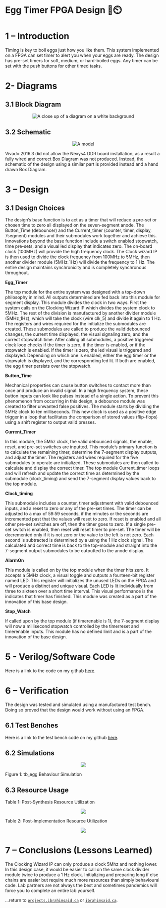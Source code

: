 # Egg Timer FPGA Design 🥚⏲️

# 1 – Introduction

Timing is key to boil eggs just how you like them. This system implemented on a FPGA can set timer to alert you when your eggs are ready. The design has pre-set timers for soft, medium, or hard-boiled eggs. Any timer can be set with the push buttons for other timed tasks. 

# 2- Diagrams

## 3.1 Block Diagram

<p align="center">
  <img src="/img/Aspose.Words.1c4cf630-966d-45c8-9b54-80969388cd1f.001.jpeg" alt="A close up of a diagram on a white background"/>
</p>

## 3.2 Schematic

<p align="center">
  <img src="/img/Aspose.Words.1c4cf630-966d-45c8-9b54-80969388cd1f.002.png" alt="A model"/>
</p>


Vivado 2016.3 did not allow the Nexys4 DDR board installation, as a result a fully wired and correct Box Diagram was not produced. Instead, the schematic of the design using a similar part is provided instead and a hand drawn Box Diagram.

# 3 – Design

## 3.1 Design Choices

The design’s base function is to act as a timer that will reduce a pre-set or chosen time to zero all displayed on the seven-segment anode. The Button\_Time (debouncer) and the Current\_timer (counter, timer, display, 7segment) modules and their submodules work together and achieve this. Innovations beyond the base function include a switch enabled stopwatch, time pre-sets, and a visual led display that indicates zero.  The on-board clock (100MHz) will provide the high frequency clock. The Clock wizard IP is then used to divide the clock frequency from 100MHz to 5MHz, then another divider module (5MHz\_1Hz) will divide the frequency to 1 Hz. The entire design maintains synchronicity and is completely synchronous throughout.

**Egg\_Timer**

The top module for the entire system was designed with a top-down philosophy in mind. All outputs determined are fed back into this module for segment display. This module divides the clock in two ways. First the system calls on the Clocking Wizard IP which divides the system clock to 5MHz. The rest of the division is manufactured by another divider module (5MHz\_1Hz), which will take the clock (wire clk\_5) and divide it again to 1 Hz. The registers and wires required for the initialize the submodules are created. These submodules are called to produce the valid debounced changes, the current time displayed, the visual signaling zero, and the correct stopwatch time. After calling all submodules, a positive triggered clock loop checks if the timer is zero, if the timer is enabled, or if the stopwatch is enabled. If the timer is zero, the led visual is triggered and displayed. Depending on which one is enabled, either the egg timer or the stopwatch is displayed, and the corresponding led lit. If both are enabled, the egg timer persists over the stopwatch.

**Button\_Time**

Mechanical properties can cause button switches to contact more than once and produce an invalid signal. In a high frequency system, these button inputs can look like pulses instead of a single action. To prevent this phenomenon from occurring in this design, a debounce module was created to filter unwanted false positives. The module starts by dividing the 5MHz clock to ten milliseconds. This new clock is used as a positive edge trigger in a loop that facilitates the comparison of stored values (flip-flops) using a shift register to output valid presses. 

**Current\_Timer**

In this module, the 5Mhz clock, the valid debounced signals, the enable, reset, and pre-set switches are inputted. This module’s primary function is to calculate the remaining timer, determine the 7-segment display outputs, and adjust the timer. The registers and wires required for the five submodules to operate are initialized. These submodules are then called to calculate and display the correct timer. The top module Current\_timer loops and will refresh and update the correct time as determined by the submodule (clock\_timing) and send the 7-segment display values back to the top module.

  **Clock\_timing**

  This submodule includes a counter, timer adjustment with valid debounced inputs, and a reset to zero or any of the pre-set times. The timer can be adjusted to a max of 59:59 seconds, if the minutes or the seconds are incremented past that the values will reset to zero. If reset is enabled and all other pre-set switches are off, then the timer goes to zero. If a single pre-set switch is enabled, then reset will reset timer to pre-set. The timer will be decremented only if it is not zero or the value to the left is not zero. Each second is subtracted is determined by a using the 1 Hz clock signal. The calculated and correct time is back to the top-module and straight into the 7-segment output submodules to be outputted to the anode display.

**AlarmOn**

This module is called on by the top module when the timer hits zero. It accepts a 5MHz clock, a visual toggle and outputs a fourteen-bit register named LED. This register will initializes the unused LEDs on the FPGA and will produce a distinct and unique visual. Each LED is lit individually from three to sixteen over a short time interval. This visual performance is the indicates that timer has finished. This module was created as a part of the innovation of this base design.

**Stop\_Watch**

If called upon by the top module (if timerenable is 1), the 7-segment display will now a millisecond stopwatch controlled by the timerreset and timerenable inputs. This module has no defined limit and is a part of the innovation of the base design.

# 5 - Verilog/Software Code

Here is a link to the code on my github [here](https://github.com/1brahimsaid).

# 6 – Verification
The design was tested and simulated using a manufactured test bench. Doing so proved that the design would work without using an FPGA.

## 6.1 Test Benches 

Here is a link to the test bench code on my github [here](https://github.com/1brahimsaid).

## 6.2 Simulations

<p align="center">
  <img src="/img/Aspose.Words.1c4cf630-966d-45c8-9b54-80969388cd1f.003.png"/>
</p>

Figure 1: tb\_egg Behaviour Simulation

## 6.3 Resource Usage

Table 1: Post-Synthesis Resource Utilization

<p align="center">
  <img src="/img/Aspose.Words.1c4cf630-966d-45c8-9b54-80969388cd1f.004.png"/>
</p>

Table 2: Post-Implementation Resource Utilization

<p align="center">
  <img src="/img/Aspose.Words.1c4cf630-966d-45c8-9b54-80969388cd1f.005.png"/>
</p>

# 7 – Conclusions (Lessons Learned)

The Clocking Wizard IP can only produce a clock 5Mhz and nothing lower. In this design case, it would be easier to call on the same clock divider module twice to produce a 1 Hz clock. Initializing and preparing long if else chains are easier but require much more resources than simply behavioural code. Lab partners are not always the best and sometimes pandemics will force you to complete an entire lab yourself. 

...return to [`projects.ibrahimsaid.ca`](https://projects.ibrahimsaid.ca/) or [`ibrahimsaid.ca`](https://www.ibrahimsaid.ca/).